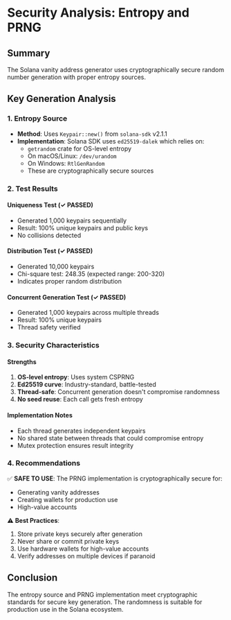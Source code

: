 # Security Analysis: Entropy and PRNG

## Summary
The Solana vanity address generator uses cryptographically secure random number generation with proper entropy sources.

## Key Generation Analysis

### 1. Entropy Source
- **Method**: Uses `Keypair::new()` from `solana-sdk` v2.1.1
- **Implementation**: Solana SDK uses `ed25519-dalek` which relies on:
  - `getrandom` crate for OS-level entropy
  - On macOS/Linux: `/dev/urandom`
  - On Windows: `RtlGenRandom`
  - These are cryptographically secure sources

### 2. Test Results

#### Uniqueness Test (✓ PASSED)
- Generated 1,000 keypairs sequentially
- Result: 100% unique keypairs and public keys
- No collisions detected

#### Distribution Test (✓ PASSED)
- Generated 10,000 keypairs
- Chi-square test: 248.35 (expected range: 200-320)
- Indicates proper random distribution

#### Concurrent Generation Test (✓ PASSED)
- Generated 1,000 keypairs across multiple threads
- Result: 100% unique keypairs
- Thread safety verified

### 3. Security Characteristics

#### Strengths
1. **OS-level entropy**: Uses system CSPRNG
2. **Ed25519 curve**: Industry-standard, battle-tested
3. **Thread-safe**: Concurrent generation doesn't compromise randomness
4. **No seed reuse**: Each call gets fresh entropy

#### Implementation Notes
- Each thread generates independent keypairs
- No shared state between threads that could compromise entropy
- Mutex protection ensures result integrity

### 4. Recommendations

✅ **SAFE TO USE**: The PRNG implementation is cryptographically secure for:
- Generating vanity addresses
- Creating wallets for production use
- High-value accounts

⚠️ **Best Practices**:
1. Store private keys securely after generation
2. Never share or commit private keys
3. Use hardware wallets for high-value accounts
4. Verify addresses on multiple devices if paranoid

## Conclusion
The entropy source and PRNG implementation meet cryptographic standards for secure key generation. The randomness is suitable for production use in the Solana ecosystem.
